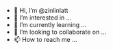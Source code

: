 - 👋 Hi, I’m @zinlinlatt
- 👀 I’m interested in ...
- 🌱 I’m currently learning ...
- 💞️ I’m looking to collaborate on ...
- 📫 How to reach me ...

<!---
zinlinlatt/zinlinlatt is a ✨ special ✨ repository because its `README.md` (this file) appears on your GitHub profile.
You can click the Preview link to take a look at your changes.
--->
